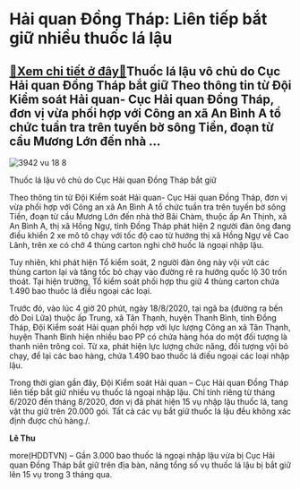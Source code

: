 Hải quan Đồng Tháp: Liên tiếp bắt giữ nhiều thuốc lá lậu
========================================================

[:gift:Xem chi tiết ở đây:gift:](https://hddtvn.com/hai-quan-dong-thap-lien-tiep-bat-giu-nhieu-thuoc-la-lau/)Thuốc lá lậu vô chủ do Cục Hải quan Đồng Tháp bắt giữ Theo thông tin từ Đội Kiểm soát Hải quan- Cục Hải quan Đồng Tháp, đơn vị vừa phối hợp với Công an xã An Bình A tổ chức tuần tra trên tuyến bờ sông Tiền, đoạn từ cầu Mương Lớn đến nhà …
----------------------------------------------------------------------------------------------------------------------------------------------------------------------------------------------------------------------------------------------





![3942 vu 18 8](https://haiquanonline.com.vn/stores/news_dataimages/hoalt/082020/20/10/in_article/3942_Vu_18-8.jpg?rt=20200820132921 "undefined")


Thuốc lá lậu vô chủ do Cục Hải quan Đồng Tháp bắt giữ



Theo thông tin từ Đội Kiểm soát Hải quan- Cục Hải quan Đồng Tháp, đơn vị vừa phối hợp với Công an xã An Bình A tổ chức tuần tra trên tuyến bờ sông Tiền, đoạn từ cầu Mương Lớn đến nhà thờ Bãi Chàm, thuộc ấp An Thịnh, xã An Bình A, thị xã Hồng Ngự, tỉnh Đồng Tháp phát hiện 2 người đàn ông đang điều khiển 2 xe mô tô chạy với tốc độ cao từ hướng thị xã Hồng Ngự về Cao Lãnh, trên xe có chở 4 thùng carton nghi chở huốc lá ngoại nhập lậu.


Tuy nhiên, khi phát hiện Tổ kiểm soát, 2 người đàn ông này vội vứt các thùng carton lại và tăng tốc bỏ chạy vào đường rẽ ra hướng quốc lộ 30 trốn thoát. Tại hiện trường, Tổ kiểm soát phối hợp thu giữ 4 thùng carton chứa 1.490 bao thuôc lá điếu ngoại các loại.


Trước đó, vào lúc 4 giờ 20 phút, ngày 18/8/2020, tại ngã ba (đường ra bến đò Doi Lữa) thuộc ấp Trung, xã Tân Thạnh, huyện Thanh Bình, tỉnh Đồng Tháp, Đội Kiểm soát Hải quan phối hợp với lực lượng Công an xã Tân Thạnh, huyện Thanh Bình hiện nhiều bao PP có chứa hàng hóa do một đối tượng là thanh niên trông coi. Từ xa, phát hiện lực lượng chức năng, đối tượng vội bỏ chạy, để lại các bao hàng, chứa 1.490 bao thuốc lá điếu ngoại các loại nhập lậu.


Trong thời gian gần đây, Đội Kiểm soát Hải quan – Cục Hải quan Đồng Tháp liên tiếp bắt giữ nhiều vụ thuốc lá ngoại nhập lậu. Chỉ tính riêng từ tháng 6/2020 đến tháng 8/2020, đơn vị đã phát hiện 15 vụ nhập lậu thuốc lá, tang vật thu giữ trên 20.000 gói. Tất cả các vụ bắt giữ thuốc lá lậu đều không xác định được chủ hàng./.




**Lê Thu**



more(HDDTVN) – Gần 3.000 bao thuốc lá ngoại nhập lậu vừa bị Cục Hải quan Đồng Tháp bắt giữ trên địa bàn, nâng tổng số vụ thuốc lá lậu bị bắt giữ lên 15 vụ trong 3 tháng qua.

